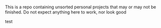 This is a repo containing unsorted personal projects that may or may not be finished. Do not expect anything here to work, nor look good

test